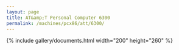 ```yaml
---
layout: page
title: AT&amp;T Personal Computer 6300
permalink: /machines/pcx86/att/6300/
---
```


{% include gallery/documents.html width="200" height="260" %}
